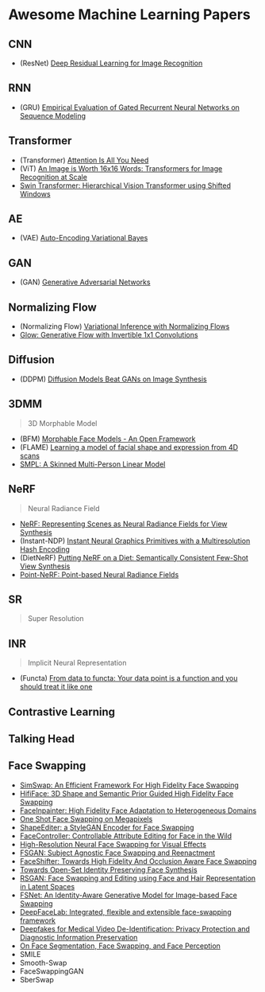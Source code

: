 # Awesome Machine Learning Papers

## CNN
- (ResNet) [Deep Residual Learning for Image Recognition](https://arxiv.org/abs/1512.03385)

## RNN
- (GRU) [Empirical Evaluation of Gated Recurrent Neural Networks on Sequence Modeling](https://arxiv.org/abs/1412.3555)

## Transformer
- (Transformer) [Attention Is All You Need](https://arxiv.org/abs/1706.03762)
- (ViT) [An Image is Worth 16x16 Words: Transformers for Image Recognition at Scale](https://arxiv.org/abs/2010.11929)
- [Swin Transformer: Hierarchical Vision Transformer using Shifted Windows](https://arxiv.org/abs/2103.14030)

## AE
- (VAE) [Auto-Encoding Variational Bayes](https://arxiv.org/abs/1312.6114)

## GAN
- (GAN) [Generative Adversarial Networks](https://arxiv.org/abs/1406.2661)

## Normalizing Flow
- (Normalizing Flow) [Variational Inference with Normalizing Flows](https://ar5iv.labs.arxiv.org/html/1505.05770)
- [Glow: Generative Flow with Invertible 1x1 Convolutions](https://arxiv.org/abs/1807.03039)

## Diffusion
- (DDPM) [Diffusion Models Beat GANs on Image Synthesis](https://arxiv.org/pdf/2105.05233v4.pdf)

## 3DMM
> 3D Morphable Model
- (BFM) [Morphable Face Models - An Open Framework](https://arxiv.org/abs/1709.08398)
- (FLAME) [Learning a model of facial shape and expression from 4D scans](https://ps.is.mpg.de/uploads_file/attachment/attachment/400/paper.pdf)
- [SMPL: A Skinned Multi-Person Linear Model](https://files.is.tue.mpg.de/black/papers/SMPL2015.pdf)

## NeRF
> Neural Radiance Field
- [NeRF: Representing Scenes as Neural Radiance Fields for View Synthesis](https://arxiv.org/abs/2003.08934)
- (Instant-NDP) [Instant Neural Graphics Primitives with a Multiresolution Hash Encoding](https://nvlabs.github.io/instant-ngp/assets/mueller2022instant.pdf)
- (DietNeRF) [Putting NeRF on a Diet: Semantically Consistent Few-Shot View Synthesis](https://ajayj.com/dietnerf)
- [Point-NeRF: Point-based Neural Radiance Fields](https://xharlie.github.io/projects/project_sites/pointnerf/index.html)

## SR
> Super Resolution

## INR
> Implicit Neural Representation
- (Functa) [From data to functa: Your data point is a function and you should treat it like one](https://arxiv.org/abs/2201.12204)

## Contrastive Learning

## Talking Head

## Face Swapping
- [SimSwap: An Efficient Framework For High Fidelity Face Swapping](https://arxiv.org/abs/2106.06340)
- [HifiFace: 3D Shape and Semantic Prior Guided High Fidelity Face Swapping](https://arxiv.org/abs/2106.09965)
- [FaceInpainter: High Fidelity Face Adaptation to Heterogeneous Domains](https://openaccess.thecvf.com/content/CVPR2021/papers/Li_FaceInpainter_High_Fidelity_Face_Adaptation_to_Heterogeneous_Domains_CVPR_2021_paper.pdf)
- [One Shot Face Swapping on Megapixels](https://arxiv.org/abs/2105.04932)
- [ShapeEditer: a StyleGAN Encoder for Face Swapping](https://arxiv.org/abs/2106.13984)
- [FaceController: Controllable Attribute Editing for Face in the Wild](https://arxiv.org/abs/2102.11464)
- [High-Resolution Neural Face Swapping for Visual Effects](https://studios.disneyresearch.com/wp-content/uploads/2020/06/High-Resolution-Neural-Face-Swapping-for-Visual-Effects.pdf)
- [FSGAN: Subject Agnostic Face Swapping and Reenactment](https://arxiv.org/abs/1908.05932)
- [FaceShifter: Towards High Fidelity And Occlusion Aware Face Swapping](https://arxiv.org/abs/1912.13457)
- [Towards Open-Set Identity Preserving Face Synthesis](https://arxiv.org/abs/1803.11182)
- [RSGAN: Face Swapping and Editing using Face and Hair Representation in Latent Spaces](https://arxiv.org/abs/1804.03447)
- [FSNet: An Identity-Aware Generative Model for Image-based Face Swapping](https://arxiv.org/abs/1811.12666)
- [DeepFaceLab: Integrated, flexible and extensible face-swapping framework](https://arxiv.org/abs/2005.05535)
- [Deepfakes for Medical Video De-Identification: Privacy Protection and Diagnostic Information Preservation](https://arxiv.org/abs/2003.00813)
- [On Face Segmentation, Face Swapping, and Face Perception](https://arxiv.org/abs/1704.06729)
- SMILE
- Smooth-Swap
- FaceSwappingGAN
- SberSwap
